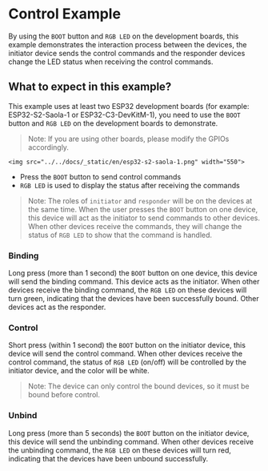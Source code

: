 # Control Example

By using the `BOOT` button and `RGB LED` on the development boards, this example demonstrates the interaction process between the devices, the initiator device sends the control commands and the responder devices change the LED status when receiving the control commands.

## What to expect in this example?

This example uses at least two ESP32 development boards (for example: ESP32-S2-Saola-1 or ESP32-C3-DevKitM-1), you need to use the `BOOT` button and `RGB LED` on the development boards to demonstrate.
> Note: If you are using other boards, please modify the GPIOs accordingly.

`<img src="../../docs/_static/en/esp32-s2-saola-1.png" width="550">`

- Press the `BOOT` button to send control commands
- `RGB LED` is used to display the status after receiving the commands

> Note: The roles of `initiator` and `responder` will be on the devices at the same time. When the user presses the `BOOT` button on one device, this device will act as the initiator to send commands to other devices. When other devices receive the commands, they will change the status of `RGB LED` to show that the command is handled.

### Binding

Long press (more than 1 second) the `BOOT` button on one device, this device will send the binding command. This device acts as the initiator. When other devices receive the binding command, the `RGB LED` on these devices will turn green, indicating that the devices have been successfully bound. Other devices act as the responder.

### Control

Short press (within 1 second) the `BOOT` button on the initiator device, this device will send the control command. When other devices receive the control command, the status of `RGB LED` (on/off) will be controlled by the initiator device, and the color will be white.

> Note: The device can only control the bound devices, so it must be bound before control.

### Unbind

Long press (more than 5 seconds) the `BOOT` button on the initiator device, this device will send the unbinding command. When other devices receive the unbinding command, the `RGB LED` on these devices will turn red, indicating that the devices have been unbound successfully.
